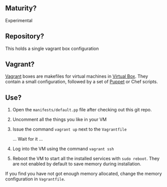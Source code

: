 Maturity?
---------
Experimental

Repository?
-----------
This holds a single vagrant box configuration

Vagrant?
--------
[Vagrant](http://vagrantup.com/) boxes are makefiles for virtual machines in [Virtual Box](https://www.virtualbox.org/). They contain a small configuration, followed by a set of [Puppet](http://puppetlabs.com/) or Chef scripts.

Use?
----
1.  Open the `manifests/default.pp` file after checking out this git repo.
2.  Uncomment all the things you like in your VM
3.  Issue the command `vagrant up` next to the `Vagrantfile`

    ... Wait for it ...

4.  Log into the VM using the command `vagrant ssh`
5.  Reboot the VM to start all the installed services with `sudo reboot`. They are not enabled by default to save memory during installation.

If you find you have not got enough memory allocated, change the memory configuration in `Vagrantfile`.
